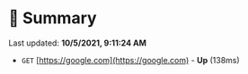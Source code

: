 # 📖 Summary
Last updated: **10/5/2021, 9:11:24 AM**

- `GET` [https://google.com](https://google.com) - **Up** (138ms)
